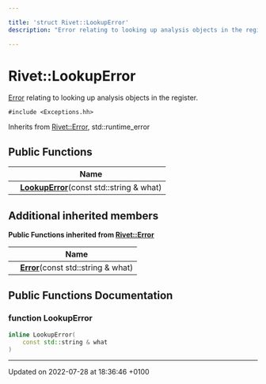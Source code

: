 ```yaml
---

title: 'struct Rivet::LookupError'
description: "Error relating to looking up analysis objects in the register. "

---
```


# Rivet::LookupError



<a href="/documentation/code/classes/structrivet_1_1error/">Error</a> relating to looking up analysis objects in the register. 


`#include <Exceptions.hh>`

Inherits from [Rivet::Error](/documentation/code/classes/structrivet_1_1error/), std::runtime_error

## Public Functions

|                | Name           |
| -------------- | -------------- |
| | **[LookupError](/documentation/code/classes/structrivet_1_1lookuperror/#function-lookuperror)**(const std::string & what) |

## Additional inherited members

**Public Functions inherited from [Rivet::Error](/documentation/code/classes/structrivet_1_1error/)**

|                | Name           |
| -------------- | -------------- |
| | **[Error](/documentation/code/classes/structrivet_1_1error/#function-error)**(const std::string & what) |


## Public Functions Documentation

### function LookupError

```cpp
inline LookupError(
    const std::string & what
)
```


-------------------------------

Updated on 2022-07-28 at 18:36:46 +0100
